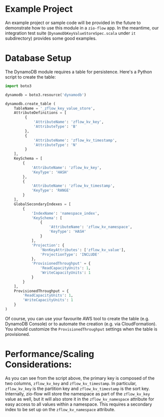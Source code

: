 
# Example Project

An example project or sample code will be provided in the future to demonstrate how to use this module in a `zio-flow` app. In the meantime, our integration test suite (`DynamoDbKeyValueStoreSpec.scala` under `it` subdirectory) provides some good examples.

# Database Setup

The DynamoDB module requires a table for persistence. Here's a Python script to create the table:

```python
import boto3

dynamodb = boto3.resource('dynamodb')

dynamodb.create_table (
    TableName = '_zflow_key_value_store',
    AttributeDefinitions = [
         {
             'AttributeName': 'zflow_kv_key',
             'AttributeType': 'B'
         },
         {
             'AttributeName': 'zflow_kv_timestamp',
             'AttributeType': 'N'
         }
    ],    
    KeySchema = [
        {
            'AttributeName': 'zflow_kv_key',
            'KeyType': 'HASH'
        },
        {
            'AttributeName': 'zflow_kv_timestamp',
            'KeyType': 'RANGE'
        }
    ],
    GlobalSecondaryIndexes = [
        {
            'IndexName': 'namespace_index',
            'KeySchema': [
                {
                    'AttributeName': 'zflow_kv_namespace',
                    'KeyType': 'HASH'
                }
            ],
            'Projection': {
                'NonKeyAttributes': ['zflow_kv_value'],
                'ProjectionType': 'INCLUDE'
            },
            'ProvisionedThroughput' = {
                'ReadCapacityUnits': 1,
                'WriteCapacityUnits': 1
            }
        }
    ],
    ProvisionedThroughput = {
        'ReadCapacityUnits': 1,
        'WriteCapacityUnits': 1
    }
)
```

Of course, you can use your favourite AWS tool to create the table (e.g. DynamoDB Console) or to automate the creation (e.g. via CloudFormation). You should customize the `ProvisionedThroughput` settings when the table is provisioned.

# Performance/Scaling Considerations:

As you can see from the script above, the primary key is composed of the two columns, `zflow_kv_key` and `zflow_kv_timestamp`. In particular, `zflow_kv_key` is the partition key and `zflow_kv_timestamp` is the sort key. Internally, zio-flow will store the namespace as part of the `zflow_kv_key` value as well, but it will also
store it in the `zflow_kv_namespace` attribute for easy access to all values within a namespace. This requires
a secondary index to be set up on the `zflow_kv_namespace` attribute.
